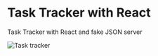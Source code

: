 # Task Tracker with React

Task Tracker with React and fake JSON server

![Task tracker](https://imgur.com/a/FpRPYRS)
